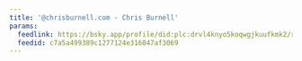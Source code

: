 ```yaml
---
title: '@chrisburnell.com - Chris Burnell'
params:
  feedlink: https://bsky.app/profile/did:plc:drvl4knyo5koqwgjkuufkmk2/rss
  feedid: c7a5a499389c1277124e316047af3069
---
```

